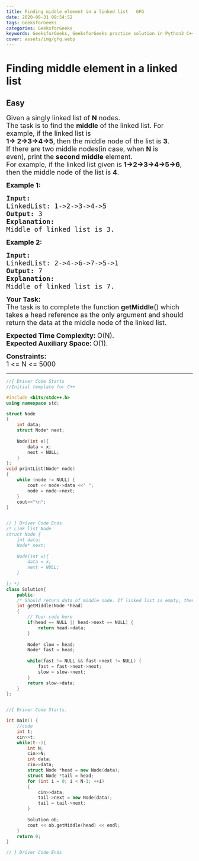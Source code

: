```yaml
---
title: Finding middle element in a linked list   GFG
date: 2020-08-31 09:54:52
tags: GeeksforGeeks
categories: GeeksforGeeks
keywords: GeeksforGeeks, GeeksforGeeks practice solution in Python3 C++ Java, Finding middle element in a linked list - GFG solution
cover: assets/img/gfg.webp
---
```



# Finding middle element in a linked list
## Easy
<div class="problems_problem_content__Xm_eO"><p><span style="font-size:18px">Given a singly linked list of <strong>N</strong> nodes.<br>
The task is to find the <strong>middle</strong>&nbsp;of the linked list. For example, if the&nbsp;linked list is<br>
<strong>1-&gt; 2-&gt;3-&gt;4-&gt;5</strong>,<strong>&nbsp;</strong>then the middle node of the list is&nbsp;<strong>3</strong>.<br>
If there are&nbsp;two middle nodes(in case, when&nbsp;<strong>N</strong>&nbsp;is even),&nbsp;print the <strong>second middle</strong> element.<br>
For example, if the linked list given is <strong>1-&gt;2-&gt;3-&gt;4-&gt;5-&gt;6</strong>, then the middle node of the list is <strong>4</strong>.</span></p>

<p><strong><span style="font-size:18px">Example 1:</span></strong></p>

<pre><strong><span style="font-size:18px">Input:</span></strong><strong><span style="font-size:18px">
</span></strong><span style="font-size:18px">LinkedList: 1-&gt;2-&gt;3-&gt;4-&gt;5
<strong>Output: </strong>3 
<strong>Explanation:</strong> 
Middle of linked list is 3.</span>
</pre>

<p><strong><span style="font-size:18px">Example 2:&nbsp;</span></strong></p>

<pre><strong><span style="font-size:18px">Input:</span></strong><strong><span style="font-size:18px">
</span></strong><span style="font-size:18px">LinkedList: 2-&gt;4-&gt;6-&gt;7-&gt;5-&gt;1
<strong>Output: </strong>7 
<strong>Explanation:</strong> 
Middle of linked list is 7.</span>
</pre>

<p><span style="font-size:18px"><strong>Your Task:</strong><br>
The task is to complete the function<span style="font-size:18px"> </span><strong>getMiddle</strong>() which takes a head reference as the only argument and should return the data at the middle node of the linked list.</span></p>

<p><span style="font-size:18px"><strong>Expected Time Complexity:&nbsp;</strong>O(N).<br>
<strong>Expected Auxiliary Space:&nbsp;</strong>O(1).</span></p>

<p><span style="font-size:18px"><strong>Constraints:</strong><br>
1 &lt;= N &lt;= 5000</span></p>
</div>

---




```cpp
//{ Driver Code Starts
//Initial template for C++

#include <bits/stdc++.h>
using namespace std;

struct Node
{
    int data;
    struct Node* next;
    
    Node(int x){
        data = x;
        next = NULL;
    }
};
void printList(Node* node) 
{ 
    while (node != NULL) { 
        cout << node->data <<" "; 
        node = node->next; 
    }  
    cout<<"\n";
} 


// } Driver Code Ends
/* Link list Node 
struct Node {
    int data;
    Node* next;
    
    Node(int x){
        data = x;
        next = NULL;
    }
    
}; */
class Solution{
    public:
    /* Should return data of middle node. If linked list is empty, then  -1*/
    int getMiddle(Node *head)
    {
        // Your code here
        if(head == NULL || head->next == NULL) {
            return head->data;
        }
        
        Node* slow = head;
        Node* fast = head;
        
        while(fast != NULL && fast->next != NULL) {
            fast = fast->next->next;
            slow = slow->next;
        }
        return slow->data;
    }
};


//{ Driver Code Starts.

int main() {
    //code
    int t;
    cin>>t;
    while(t--){
        int N;
        cin>>N;
        int data;
        cin>>data;
        struct Node *head = new Node(data);
        struct Node *tail = head;
        for (int i = 0; i < N-1; ++i)
        {
            cin>>data;
            tail->next = new Node(data);
            tail = tail->next;
        }
        
        Solution ob;
        cout << ob.getMiddle(head) << endl;
    }
    return 0;
}

// } Driver Code Ends
```
